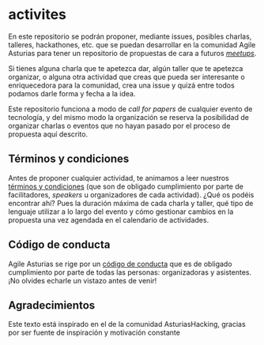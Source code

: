 # activites

En este repositorio se podrán proponer, mediante issues, posibles charlas, talleres, hackathones, etc. que se puedan desarrollar en la comunidad Agile Asturias para tener un repositorio de propuestas de cara a futuros [_meetups_](https://www.meetup.com/Agile-Asturias/).

Si tienes alguna charla que te apetezca dar, algún taller que te apetezca organizar, o alguna otra actividad que creas que pueda ser interesante o enriquecedora para la comunidad, crea una issue y quizá entre todos podamos darle forma y fecha a la idea.

Este repositorio funciona a modo de _call for papers_ de cualquier evento de tecnología, y del mismo modo la organización se reserva la posibilidad de organizar charlas o eventos que no hayan pasado por el proceso de propuesta aquí descrito.

## Términos y condiciones

Antes de proponer cualquier actividad, te animamos a leer nuestros [términos y condiciones](TERMS.md) (que son de obligado cumplimiento por parte de facilitadores, _speakers_ u organizadores de cada actividad). ¿Qué os podéis encontrar ahí? Pues la duración máxima de cada charla y taller, qué tipo de lenguaje utilizar a lo largo del evento y cómo gestionar cambios en la propuesta una vez agendada en el calendario de actividades.

## Código de conducta

Agile Asturias se rige por un [código de conducta](https://github.com/agile-asturias/core/blob/master/README.md) que es de obligado cumplimiento por parte de todas las personas: organizadoras y asistentes. ¡No olvides echarle un vistazo antes de venir!

## Agradecimientos
Este texto está inspirado en el de la comunidad AsturiasHacking, gracias por ser fuente de inspiración y motivación constante
